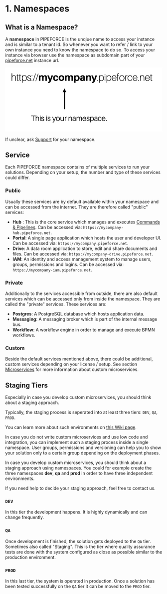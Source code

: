 # 1. Namespaces

## What is a Namespace?

A **namespace** in PIPEFORCE is the unqiue name to access your instance and is similar to a tenant id. So whenever you want to refer / link to your own instance you need to know the namespace to do so. To access your instance via browser use the namespace as subdomain part of your [pipeforce.net](http://pipeforce.net) instance url.

![](../img/image-20210212-104035.png)

If unclear, ask [Support](https://logabit.atlassian.net/servicedesk/customer/portals) for your namespace.

## Service

Each PIPEFORCE namespace contains of multiple services to run your solutions. Depending on your setup, the number and type of these services could differ. 

### Public

Usually these services are by default available within your namespace and can be accessed from the internet. They are therefore called "public" services:

 - **Hub** : This is the core service which manages and executes [Commands & Pipelines](commands_pipelines). Can be accessed via: `https://mycompany-hub.pipeforce.net`. 
 - **Portal**: A single page application which hosts the user and developer UI. Can be accessed via: `https://mycompany.pipeforce.net`. 
 - **Drive**: A data room application to store, edit and share documents and files. Can be accessed via: `https://mycompany-drive.pipeforce.net`. 
 - **IAM**: An identity and access management system to manage users, groups, permissions and logins. Can be accessed via: `https://mycompany-iam.pipeforce.net`. 
   
### Private

Additionally to the services accessible from outside, there are also default services which can be accessed only from inside the namespace. They are called the "private" services. These services are:

 - **Postgres**: A PostgreSQL database which hosts application data.
 - **Messaging**: A messaging broker which is part of the internal message bus.
 - **Workflow**: A workflow engine in order to manage and execute BPMN workflows.

### Custom

Beside the default services mentioned above, there could be additional, custom services depending on your license / setup. See section [Microservices](../microservices) for more information about custom microservices.

## Staging Tiers

Especially in case you develop custom microservices, you should think about a staging approach.

Typically, the staging process is seperated into at least three tiers: `DEV`, `QA`, `PROD`.

You can learn more about such environments on [this Wiki page](https://en.wikipedia.org/wiki/Deployment_environment).

 In case you do not write custom microservices and use low code and integration, you can implement such a staging process inside a single namespace. User groups, permissions and versioning can help you to show your solution only to a certain group depending on the deployment phases.

 In case you develop custom microservices, you should think about a staging approach using namespaces. You could for example create the three namespaces **dev**, **qa** and **prod** in order to have three independent environments.

 If you need help to decide your staging approach, feel free to contact us.

### `DEV`

In this tier the development happens. It is highly dynamically and can change frequently.

### `QA`
Once development is finished, the solution gets deployed to the `QA` tier. Sometimes also called "Staging". This is the tier where quality assurance tests are done with the system configured as close as possible similar to the production environment.

### `PROD`
In this last tier, the system is operated in production. Once a solution has been tested successfully on the `QA` tier it can be moved to the `PROD` tier.

